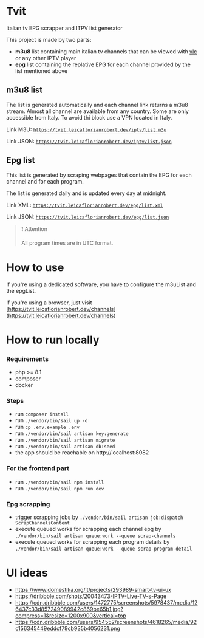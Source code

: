 # Tvit

Italian tv EPG scrapper and ITPV list generator

This project is made by two parts:

- **m3u8** list containing main italian tv channels that can be viewed with [vlc](https://www.vlc.org/) or any other
  IPTV player
- **epg** list containing the replative EPG for each channel provided by the list mentioned above

## m3u8 list

The list is generated automatically and each channel link returns a m3u8 stream.
Almost all channel are available from any country. Some are only accessible from Italy. To avoid thi block use a VPN
located in Italy.

Link M3U: [`https://tvit.leicaflorianrobert.dev/iptv/list.m3u`](https://tvit.leicaflorianrobert.dev/iptv/list.m3u)

Link JSON: [`https://tvit.leicaflorianrobert.dev/iptv/list.json`](https://tvit.leicaflorianrobert.dev/iptv/list.json)

## Epg list

This list is generated by scraping webpages that contain the EPG for each channel and for each program.

The list is generated daily and is updated every day at midnight.

Link XML: [`https://tvit.leicaflorianrobert.dev/epg/list.xml`](https://tvit.leicaflorianrobert.dev/epg/list.xml)

Link JSON: [`https://tvit.leicaflorianrobert.dev/epg/list.json`](https://tvit.leicaflorianrobert.dev/epg/list.json)

> ❗️ Attention
>
> All program times are in UTC format.

# How to use

If you're using a dedicated software, you have to configure the m3uList and the epgList.

If you're using a browser, just
visit [https://tvit.leicaflorianrobert.dev/channels](https://tvit.leicaflorianrobert.dev/channels)

# How to run locally

### Requirements

- php >= 8.1
- composer
- docker

### Steps

- run `composer install`
- run `./vendor/bin/sail up -d`
- run `cp .env.example .env`
- run `./vendor/bin/sail artisan key:generate`
- run `./vendor/bin/sail artisan migrate`
- run `./vendor/bin/sail artisan db:seed`
- the app should be reachable on http://localhost:8082

### For the frontend part

- run `./vendor/bin/sail npm install`
- run `./vendor/bin/sail npm run dev`

### Epg scrapping
- trigger scrapping jobs by `./vendor/bin/sail artisan job:dispatch ScrapChannelsContent`
- execute queued works for scrapping each channel epg by `./vendor/bin/sail artisan queue:work --queue scrap-channels`
- execute queued works for scrapping each program details by `./vendor/bin/sail artisan queue:work --queue scrap-program-detail`

# UI ideas

- https://www.domestika.org/it/projects/293989-smart-tv-ui-ux
- https://dribbble.com/shots/20043473-IPTV-Live-TV-s-Page
- https://cdn.dribbble.com/users/1472775/screenshots/5978437/media/126437c33d857249089942c869be65b1.jpg?compress=1&resize=1200x900&vertical=top
- https://cdn.dribbble.com/users/954552/screenshots/4618265/media/92c156345449eddcf79cb935b4056231.png
